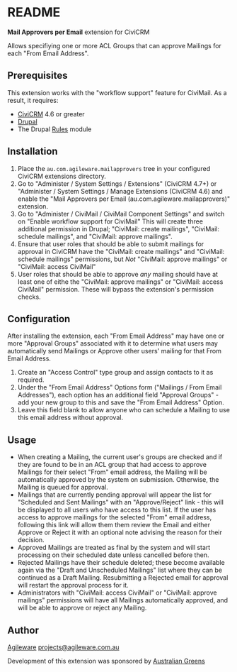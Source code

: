 README
======

**Mail Approvers per Email** extension for CiviCRM

Allows specifiying one or more ACL Groups that can approve Mailings for each
"From Email Address".

Prerequisites
-------------

This extension works with the "workflow support" feature for CiviMail.  As a
result, it requires: 

  * [CiviCRM](https://www.civicrm.org) 4.6 or greater
  * [Drupal](https://www.drupal.org)
  * The Drupal [Rules](https://www.drupal.org/project/rules) module

Installation
------------

  1. Place the `au.com.agileware.mailapprovers` tree in your configured CiviCRM
     extensions directory.
  2. Go to "Administer / System Settings / Extensions" (CiviCRM 4.7+) or
     "Administer / System Settings / Manage Extensions (CiviCRM 4.6) and enable
     the "Mail Approvers per Email (au.com.agileware.mailapprovers)" extension.
  3. Go to "Administer / CiviMail / CiviMail Component Settings" and switch on
     "Enable workflow support for CiviMail"
	 This will create three additional permission in Drupal; "CiviMail: create
     mailings", "CiviMail: schedule mailings", and "CiviMail: approve
     mailings".
  4. Ensure that user roles that should be able to submit mailings
     for approval in CiviCRM have the "CiviMail: create mailings" and "CiviMail:
     schedule mailings" permissions, but *Not* "CiviMail: approve mailings" or
     "CiviMail: access CiviMail"
  5. User roles that should be able to approve *any* mailing should have at
     least one of eithe the "CiviMail: approve mailings" or "CiviMail: access
     CiviMail" permission.  These will bypass the extension's permission checks.

Configuration
-------------

After installing the extension, each "From Email Address" may have one or more
"Approval Groups" associated with it to determine what users may automatically
send Mailings or Approve other users' mailing for that From Email Address.

  1. Create an "Access Control" type group and assign contacts to it as
     required.
  2. Under the "From Email Address" Options form ("Mailings / From Email
     Addresses"), each option has an additional field "Approval Groups" - add
     your new group to this and save the "From Email Address" Option.
  3. Leave this field blank to allow anyone who can schedule a Mailing to use
     this email address without approval.

Usage
-----

  - When creating a Mailing, the current user's groups are checked and if they
    are found to be in an ACL group that had access to approve Mailings for
    their select "From" email address, the Mailing will be automatically
    approved by the system on submission. Otherwise, the Mailing is queued for
    approval.
  - Mailings that are currently pending approval will appear the list for
    "Scheduled and Sent Mailings" with an "Approve/Reject" link - this will be
    displayed to all users who have access to this list. If the user has access
    to approve mailings for the selected "From" email address, following this
    link will allow them them review the Email and either Approve or Reject it
    with an optional note advising the reason for their decision.
  - Approved Mailings are treated as final by the system and will start
    processing on their scheduled date unless cancelled before then.
  - Rejected Mailings have their schedule deleted; these become available again
    via the "Draft and Unscheduled Mailings" list where they can be continued
	as a Draft Mailing. Resubmitting a Rejected email for approval will restart
    the approval process for it.
  - Administrators with "CiviMail: access CiviMail" or "CiviMail: approve
    mailings" permissions will have all Mailings automatically approved, and
    will be able to approve or reject any Mailing.

Author
------

[Agileware](https://agileware.com.au) <projects@agileware.com.au>

Development of this extension was sponsored by [Australian Greens](https://greens.org.au)
